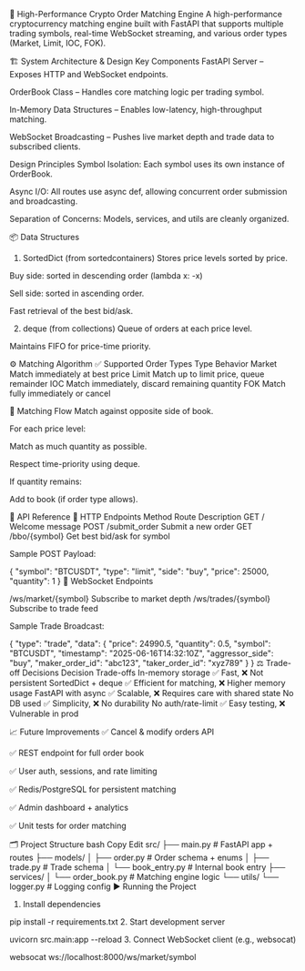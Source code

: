 🚀 High-Performance Crypto Order Matching Engine
A high-performance cryptocurrency matching engine built with FastAPI that supports multiple trading symbols, real-time WebSocket streaming, and various order types (Market, Limit, IOC, FOK).

🏗️ System Architecture & Design
Key Components
FastAPI Server – Exposes HTTP and WebSocket endpoints.

OrderBook Class – Handles core matching logic per trading symbol.

In-Memory Data Structures – Enables low-latency, high-throughput matching.

WebSocket Broadcasting – Pushes live market depth and trade data to subscribed clients.

Design Principles
Symbol Isolation: Each symbol uses its own instance of OrderBook.

Async I/O: All routes use async def, allowing concurrent order submission and broadcasting.

Separation of Concerns: Models, services, and utils are cleanly organized.

📦 Data Structures
1. SortedDict (from sortedcontainers)
Stores price levels sorted by price.

Buy side: sorted in descending order (lambda x: -x)

Sell side: sorted in ascending order.

Fast retrieval of the best bid/ask.

2. deque (from collections)
Queue of orders at each price level.

Maintains FIFO for price-time priority.

⚙️ Matching Algorithm
✅ Supported Order Types
Type	Behavior
Market	Match immediately at best price
Limit	Match up to limit price, queue remainder
IOC	Match immediately, discard remaining quantity
FOK	Match fully immediately or cancel

🔁 Matching Flow
Match against opposite side of book.

For each price level:

Match as much quantity as possible.

Respect time-priority using deque.

If quantity remains:

Add to book (if order type allows).

📡 API Reference
🔹 HTTP Endpoints
Method	Route	Description
GET	/	Welcome message
POST	/submit_order	Submit a new order
GET	/bbo/{symbol}	Get best bid/ask for symbol

Sample POST Payload:


{
  "symbol": "BTCUSDT",
  "type": "limit",
  "side": "buy",
  "price": 25000,
  "quantity": 1
}
🔹 WebSocket Endpoints

/ws/market/{symbol}	Subscribe to market depth
/ws/trades/{symbol}	Subscribe to trade feed

Sample Trade Broadcast:


{
  "type": "trade",
  "data": {
    "price": 24990.5,
    "quantity": 0.5,
    "symbol": "BTCUSDT",
    "timestamp": "2025-06-16T14:32:10Z",
    "aggressor_side": "buy",
    "maker_order_id": "abc123",
    "taker_order_id": "xyz789"
  }
}
⚖️ Trade-off Decisions
Decision	Trade-offs
In-memory storage	✅ Fast, ❌ Not persistent
SortedDict + deque	✅ Efficient for matching, ❌ Higher memory usage
FastAPI with async	✅ Scalable, ❌ Requires care with shared state
No DB used	✅ Simplicity, ❌ No durability
No auth/rate-limit	✅ Easy testing, ❌ Vulnerable in prod

📈 Future Improvements
✅ Cancel & modify orders API

✅ REST endpoint for full order book

✅ User auth, sessions, and rate limiting

✅ Redis/PostgreSQL for persistent matching

✅ Admin dashboard + analytics

✅ Unit tests for order matching

🗂️ Project Structure
bash
Copy
Edit
src/
├── main.py                  # FastAPI app + routes
├── models/
│   ├── order.py             # Order schema + enums
│   ├── trade.py             # Trade schema
│   └── book_entry.py        # Internal book entry
├── services/
│   └── order_book.py        # Matching engine logic
└── utils/
    └── logger.py            # Logging config
▶️ Running the Project
1. Install dependencies

pip install -r requirements.txt
2. Start development server

uvicorn src.main:app --reload
3. Connect WebSocket client (e.g., websocat)

websocat ws://localhost:8000/ws/market/symbol
